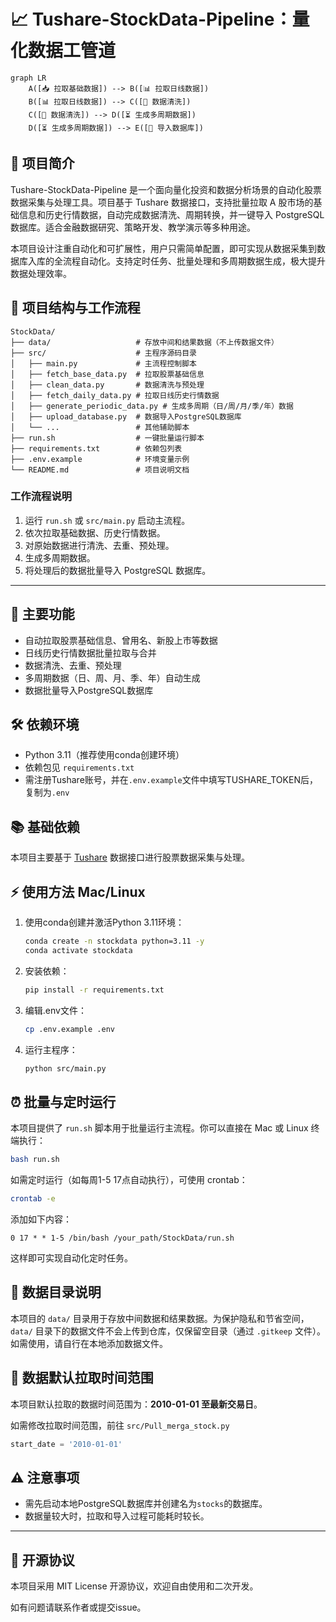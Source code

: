 # 📈 Tushare-StockData-Pipeline：量化数据工管道

```mermaid
graph LR
    A([📥 拉取基础数据]) --> B([📊 拉取日线数据])
    B([📊 拉取日线数据]) --> C([🧹 数据清洗])
    C([🧹 数据清洗]) --> D([⏳ 生成多周期数据])
    D([⏳ 生成多周期数据]) --> E([💾 导入数据库])
```

## 📝 项目简介
Tushare-StockData-Pipeline 是一个面向量化投资和数据分析场景的自动化股票数据采集与处理工具。项目基于 Tushare 数据接口，支持批量拉取 A 股市场的基础信息和历史行情数据，自动完成数据清洗、周期转换，并一键导入 PostgreSQL 数据库。适合金融数据研究、策略开发、教学演示等多种用途。

本项目设计注重自动化和可扩展性，用户只需简单配置，即可实现从数据采集到数据库入库的全流程自动化。支持定时任务、批量处理和多周期数据生成，极大提升数据处理效率。


## 🧩 项目结构与工作流程


```
StockData/
├── data/                   # 存放中间和结果数据（不上传数据文件）
├── src/                    # 主程序源码目录
│   ├── main.py             # 主流程控制脚本
│   ├── fetch_base_data.py  # 拉取股票基础信息
│   ├── clean_data.py       # 数据清洗与预处理
│   ├── fetch_daily_data.py # 拉取日线历史行情数据
│   ├── generate_periodic_data.py # 生成多周期（日/周/月/季/年）数据
│   ├── upload_database.py  # 数据导入PostgreSQL数据库
│   └── ...                 # 其他辅助脚本
├── run.sh                  # 一键批量运行脚本
├── requirements.txt        # 依赖包列表
├── .env.example            # 环境变量示例
└── README.md               # 项目说明文档
```

### 工作流程说明
1. 运行 `run.sh` 或 `src/main.py` 启动主流程。
2. 依次拉取基础数据、历史行情数据。
3. 对原始数据进行清洗、去重、预处理。
4. 生成多周期数据。
5. 将处理后的数据批量导入 PostgreSQL 数据库。

---

## 🚀 主要功能
- 自动拉取股票基础信息、曾用名、新股上市等数据
- 日线历史行情数据批量拉取与合并
- 数据清洗、去重、预处理
- 多周期数据（日、周、月、季、年）自动生成
- 数据批量导入PostgreSQL数据库

## 🛠️ 依赖环境
- Python 3.11（推荐使用conda创建环境）
- 依赖包见 `requirements.txt`
- 需注册Tushare账号，并在`.env.example`文件中填写TUSHARE_TOKEN后，复制为`.env`

## 📚 基础依赖
本项目主要基于 [Tushare](https://tushare.pro/) 数据接口进行股票数据采集与处理。

## ⚡ 使用方法 Mac/Linux
1. 使用conda创建并激活Python 3.11环境：
   ```bash
   conda create -n stockdata python=3.11 -y
   conda activate stockdata
   ```
2. 安装依赖：
   ```bash
   pip install -r requirements.txt
   ```
3. 编辑.env文件：
   ```bash
   cp .env.example .env
   ```
4. 运行主程序：
   ```bash
   python src/main.py
   ```

## ⏰ 批量与定时运行
本项目提供了 `run.sh` 脚本用于批量运行主流程。你可以直接在 Mac 或 Linux 终端执行：

```bash
bash run.sh
```

如需定时运行（如每周1-5 17点自动执行），可使用 crontab：

```bash
crontab -e
```
添加如下内容：
```
0 17 * * 1-5 /bin/bash /your_path/StockData/run.sh
```
这样即可实现自动化定时任务。

## 📁 数据目录说明
本项目的 `data/` 目录用于存放中间数据和结果数据。为保护隐私和节省空间，`data/` 目录下的数据文件不会上传到仓库，仅保留空目录（通过 `.gitkeep` 文件）。如需使用，请自行在本地添加数据文件。

## 📅 数据默认拉取时间范围
本项目默认拉取的数据时间范围为：**2010-01-01 至最新交易日**。

如需修改拉取时间范围，前往 `src/Pull_merga_stock.py` 

```python
start_date = '2010-01-01'
```

## ⚠️ 注意事项
- 需先启动本地PostgreSQL数据库并创建名为`stocks`的数据库。
- 数据量较大时，拉取和导入过程可能耗时较长。

---

## 📝 开源协议
本项目采用 MIT License 开源协议，欢迎自由使用和二次开发。

如有问题请联系作者或提交issue。
